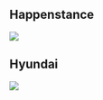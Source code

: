 <h2>Happenstance</h2>

<a href="https://spectacular-peony-f3eda2.netlify.app/"> <img src="mustacchio-web.png"> </a>


<h2>Hyundai</h2>

<a href="https://spectacular-peony-f3eda2.netlify.app/"> <img src="mustacchio-web.png"> </a>
